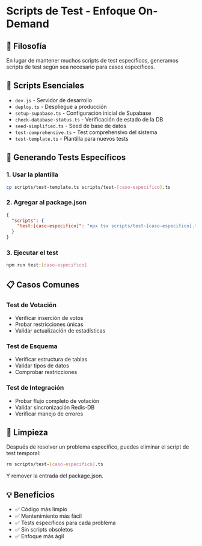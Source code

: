 # Scripts de Test - Enfoque On-Demand

## 🎯 Filosofía

En lugar de mantener muchos scripts de test específicos, generamos scripts de test según sea necesario para casos específicos.

## 📁 Scripts Esenciales

- `dev.js` - Servidor de desarrollo
- `deploy.ts` - Despliegue a producción
- `setup-supabase.ts` - Configuración inicial de Supabase
- `check-database-status.ts` - Verificación de estado de la DB
- `seed-simplified.ts` - Seed de base de datos
- `test-comprehensive.ts` - Test comprehensivo del sistema
- `test-template.ts` - Plantilla para nuevos tests

## 🚀 Generando Tests Específicos

### 1. Usar la plantilla
```bash
cp scripts/test-template.ts scripts/test-[caso-especifico].ts
```

### 2. Agregar al package.json
```json
{
  "scripts": {
    "test:[caso-especifico]": "npx tsx scripts/test-[caso-especifico].ts"
  }
}
```

### 3. Ejecutar el test
```bash
npm run test:[caso-especifico]
```

## 📋 Casos Comunes

### Test de Votación
- Verificar inserción de votos
- Probar restricciones únicas
- Validar actualización de estadísticas

### Test de Esquema
- Verificar estructura de tablas
- Validar tipos de datos
- Comprobar restricciones

### Test de Integración
- Probar flujo completo de votación
- Validar sincronización Redis-DB
- Verificar manejo de errores

## 🧹 Limpieza

Después de resolver un problema específico, puedes eliminar el script de test temporal:

```bash
rm scripts/test-[caso-especifico].ts
```

Y remover la entrada del package.json.

## 💡 Beneficios

- ✅ Código más limpio
- ✅ Mantenimiento más fácil
- ✅ Tests específicos para cada problema
- ✅ Sin scripts obsoletos
- ✅ Enfoque más ágil
